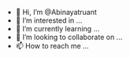 - 👋 Hi, I’m @Abinayatruant
- 👀 I’m interested in ...
- 🌱 I’m currently learning ...
- 💞️ I’m looking to collaborate on ...
- 📫 How to reach me ...

<!---
Abinayatruant/Abinayatruant is a ✨ special ✨ repository because its `README.md` (this file) appears on your GitHub profile.
You can click the Preview link to take a look at your changes.
--->

